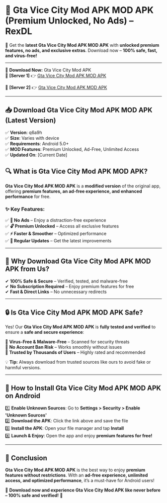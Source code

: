 # 🚀 Gta Vice City Mod APK MOD APK (Premium Unlocked, No Ads) – RexDL 

🎯 Get the **latest Gta Vice City Mod APK MOD APK** with **unlocked premium features, no ads, and exclusive extras**. Download now – **100% safe, fast, and virus-free!**  

---

🔽 **Download Now:** Gta Vice City Mod APK  
🔹 **[Server 1]** 👉 [Gta Vice City Mod APK MOD APK](https://apkcomod.com?title=Gta_Vice_City_Mod_APK)  

🔹 **[Server 2]** 👉 [Gta Vice City Mod APK MOD APK](https://apkcomod.com?title=Gta_Vice_City_Mod_APK)  

---
## 📥 Download Gta Vice City Mod APK MOD APK (Latest Version)  

✅ **Version**: q6a9h  
✅ **Size**: Varies with device  
✅ **Requirements**: Android 5.0+  
✅ **MOD Features**: Premium Unlocked, Ad-Free, Unlimited Access  
✅ **Updated On**: [Current Date]  

## 🔍 What is Gta Vice City Mod APK MOD APK?  

**Gta Vice City Mod APK MOD APK** is a **modified version** of the original app, offering **premium features, an ad-free experience, and enhanced performance** for free.  

### ✨ Key Features:  

✅ **🚫 No Ads** – Enjoy a distraction-free experience  
✅ **🔓 Premium Unlocked** – Access all exclusive features  
✅ **⚡ Faster & Smoother** – Optimized performance  
✅ **🔄 Regular Updates** – Get the latest improvements  

---

## 🌟 Why Download Gta Vice City Mod APK MOD APK from Us?  

✔ **100% Safe & Secure** – Verified, tested, and malware-free  
✔ **No Subscription Required** – Enjoy premium features for free  
✔ **Fast & Direct Links** – No unnecessary redirects  

---

## 🔒 Is Gta Vice City Mod APK MOD APK Safe?  

Yes! Our **Gta Vice City Mod APK MOD APK** is **fully tested and verified** to ensure a **safe and secure experience**:  

🔹 **Virus-Free & Malware-Free** – Scanned for security threats  
🔹 **No Account Ban Risk** – Works smoothly without issues  
🔹 **Trusted by Thousands of Users** – Highly rated and recommended  

💡 **Tip:** Always download from trusted sources like ours to avoid fake or harmful versions.  

---

## 📲 How to Install Gta Vice City Mod APK MOD APK on Android  

1️⃣ **Enable Unknown Sources**: Go to **Settings > Security > Enable 'Unknown Sources'**  
2️⃣ **Download the APK**: Click the link above and save the file  
3️⃣ **Install the APK**: Open your file manager and tap **Install**  
4️⃣ **Launch & Enjoy**: Open the app and enjoy **premium features for free!**  

---

## 🚀 Conclusion  

**Gta Vice City Mod APK MOD APK** is the best way to enjoy **premium features without restrictions**. With an **ad-free experience, unlimited access, and optimized performance**, it’s a must-have for Android users!  

🔻 **Download now and experience Gta Vice City Mod APK like never before – 100% safe and verified!** 🔻  
